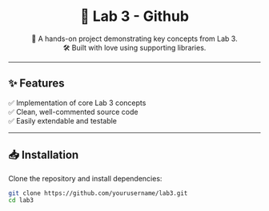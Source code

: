 <h1 align="center">🧪 Lab 3 - Github</h1>

<p align="center">
  🌟 A hands-on project demonstrating key concepts from Lab 3. <br>
  🛠️ Built with love using supporting libraries.
</p>

---

## ✨ Features

✅ Implementation of core Lab 3 concepts  
✅ Clean, well-commented source code  
✅ Easily extendable and testable  

---

## 📥 Installation

Clone the repository and install dependencies:

```bash
git clone https://github.com/yourusername/lab3.git
cd lab3
